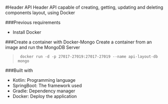#Header API
Header API capable of creating, getting, updating and deleting components layout, using Docker

###Previous requirements
* Install Docker 

###Create a container with Docker-Mongo
Create a container from an image and run the MongoDB Server
>`` docker run -d -p 27017-27019:27017-27019 --name api-layout-db mongo``


###Built with
* Kotlin: Programming language
* SpringBoot: The framework used
* Gradle: Dependency manager
* Docker: Deploy the application